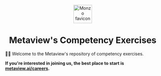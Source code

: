<p align="center">
  <a href="https://www.monzo.com">
    <img alt="Monzo favicon" src="https://s3.eu-west-2.amazonaws.com/metaview-assets/metaview-symbol.png" width="60" />
  </a>
</p>
<h1 align="center">
    Metaview's Competency Exercises
</h1>

👋🏼 Welcome to the Metaview's repository of competency exercises.

**If you're interested in joining us, the best place to start is [metaview.ai/careers](https://www.metaview.ai/careers).**
